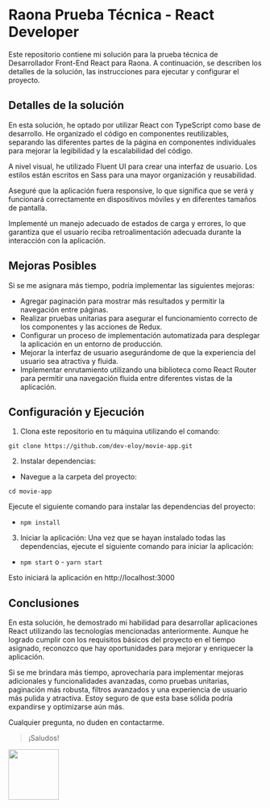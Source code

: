 # Raona Prueba Técnica - React Developer

Este repositorio contiene mi solución para la prueba técnica de Desarrollador Front-End React para Raona. A continuación, se describen los detalles de la solución, las instrucciones para ejecutar y configurar el proyecto.

## Detalles de la solución

En esta solución, he optado por utilizar React con TypeScript como base de desarrollo. He organizado el código en componentes reutilizables, separando las diferentes partes de la página en componentes individuales para mejorar la legibilidad y la escalabilidad del código.

A nivel visual, he utilizado Fluent UI para crear una interfaz de usuario. Los estilos están escritos en Sass para una mayor organización y reusabilidad.

Aseguré que la aplicación fuera responsive, lo que significa que se verá y funcionará correctamente en dispositivos móviles y en diferentes tamaños de pantalla.

Implementé un manejo adecuado de estados de carga y errores, lo que garantiza que el usuario  reciba retroalimentación adecuada durante la interacción con la aplicación.

## Mejoras Posibles

Si se me asignara más tiempo, podría implementar las siguientes mejoras:

- Agregar paginación para mostrar más resultados y permitir la navegación entre páginas.
- Realizar pruebas unitarias para asegurar el funcionamiento correcto de los componentes y las acciones de Redux.
- Configurar un proceso de implementación automatizada para desplegar la aplicación en un entorno de producción.
- Mejorar la interfaz de usuario asegurándome de que la experiencia del usuario sea atractiva y fluida.
- Implementar enrutamiento utilizando una biblioteca como React Router para permitir una navegación fluida entre diferentes vistas de la aplicación.

## Configuración y Ejecución

1. Clona este repositorio en tu máquina utilizando el comando:

`git clone https://github.com/dev-eloy/movie-app.git`

2. Instalar dependencias:
- Navegue a la carpeta del proyecto:

`cd movie-app`

Ejecute el siguiente comando para instalar las dependencias del proyecto:
- `npm install`

3. Iniciar la aplicación:
Una vez que se hayan instalado todas las dependencias, ejecute el siguiente comando para iniciar la aplicación:
- `npm start` o - `yarn start`

Esto iniciará la aplicación en http://localhost:3000

## Conclusiones

En esta solución, he demostrado mi habilidad para desarrollar aplicaciones React utilizando las tecnologías mencionadas anteriormente. Aunque he logrado cumplir con los requisitos básicos del proyecto en el tiempo asignado, reconozco que hay oportunidades para mejorar y enriquecer la aplicación.

Si se me brindara más tiempo, aprovecharía para implementar mejoras adicionales y funcionalidades avanzadas, como pruebas unitarias, paginación más robusta, filtros avanzados y una experiencia de usuario más pulida y atractiva. Estoy seguro de que esta base sólida podría expandirse y optimizarse aún más.

Cualquier pregunta, no duden en contactarme.

> ¡Saludos!

<img src="https://user-images.githubusercontent.com/5693916/30273942-84252588-96fb-11e7-9420-5516b92cb1f7.gif" width="100">
